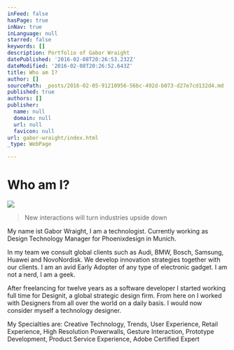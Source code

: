 ```yaml
---
inFeed: false
hasPage: true
inNav: true
inLanguage: null
starred: false
keywords: []
description: Portfolio of Gabor Wraight
datePublished: '2016-02-08T20:26:53.232Z'
dateModified: '2016-02-08T20:26:52.643Z'
title: Who am I?
author: []
sourcePath: _posts/2016-02-05-91210956-56bc-492d-b073-d27e7cd132d4.md
published: true
authors: []
publisher:
  name: null
  domain: null
  url: null
  favicon: null
url: gabor-wraight/index.html
_type: WebPage

---
```

# Who am I?
![](https://the-grid-user-content.s3-us-west-2.amazonaws.com/f809c546-e0f0-4989-9679-8bc0fe8c0328.jpg)

> New interactions will turn industries upside down

My name ist Gabor Wraight, I am a technologist. Currently working as Design Technology Manager for Phoenixdesign in Munich.

In my team we consult global clients such as Audi, BMW, Bosch, Samsung, Huawei and NovoNordisk. We develop innovation strategies together with our clients. I am an avid Early Adopter of any type of electronic gadget. I am not a nerd, I am a geek.

After freelancing for twelve years as a software developer I started working full time for Designit, a global strategic design firm. From here on I worked with Designers from all over the world on a daily basis. I would now consider myself a technology designer.

[][0][][1]

My Specialties are: Creative Technology, Trends, User Experience, Retail Experience, High Resolution Powerwalls, Gesture Interaction, Prototype Development, Product Service Experience, Adobe Certified Expert

[0]: http://www.phoenixdesign.de/
[1]: http://www.designit.com/